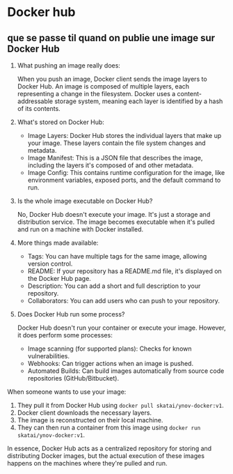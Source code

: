 # Docker hub

## que se passe til quand on publie une image sur Docker Hub

1. What pushing an image really does:

   When you push an image, Docker client sends the image layers to Docker Hub. An image is composed of multiple layers, each representing a change in the filesystem. Docker uses a content-addressable storage system, meaning each layer is identified by a hash of its contents.

2. What's stored on Docker Hub:

   - Image Layers: Docker Hub stores the individual layers that make up your image. These layers contain the file system changes and metadata.
   - Image Manifest: This is a JSON file that describes the image, including the layers it's composed of and other metadata.
   - Image Config: This contains runtime configuration for the image, like environment variables, exposed ports, and the default command to run.

3. Is the whole image executable on Docker Hub?

   No, Docker Hub doesn't execute your image. It's just a storage and distribution service. The image becomes executable when it's pulled and run on a machine with Docker installed.

4. More things made available:

   - Tags: You can have multiple tags for the same image, allowing version control.
   - README: If your repository has a README.md file, it's displayed on the Docker Hub page.
   - Description: You can add a short and full description to your repository.
   - Collaborators: You can add users who can push to your repository.

5. Does Docker Hub run some process?

   Docker Hub doesn't run your container or execute your image. However, it does perform some processes:
   - Image scanning (for supported plans): Checks for known vulnerabilities.
   - Webhooks: Can trigger actions when an image is pushed.
   - Automated Builds: Can build images automatically from source code repositories (GitHub/Bitbucket).

When someone wants to use your image:

1. They pull it from Docker Hub using `docker pull skatai/ynov-docker:v1`.
2. Docker client downloads the necessary layers.
3. The image is reconstructed on their local machine.
4. They can then run a container from this image using `docker run skatai/ynov-docker:v1`.

In essence, Docker Hub acts as a centralized repository for storing and distributing Docker images, but the actual execution of these images happens on the machines where they're pulled and run.
